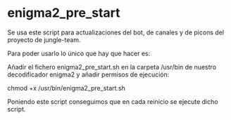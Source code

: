 # enigma2_pre_start

Se usa este script para actualizaciones del bot, de canales y de picons del proyecto de jungle-team.

Para poder usarlo lo único que hay que hacer es:

Añadir el fichero enigma2_pre_start.sh en la carpeta /usr/bin de nuestro decodificador enigma2 y añadir permisos de ejecución:

chmod +x /usr/bin/enigma2_pre_start.sh

Poniendo este script conseguimos que en cada reinicio se ejecute dicho script.
